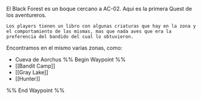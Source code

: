  El Black Forest es un boque cercano a AC-02.
 Aqui es la primera Quest de los aventureros.

`Los players tienen un libro con algunas criaturas que hay en la zona y el comportamiento de las mismas, mas que nada aves que era la preferencia del bandido del cual lo obtuvieron.`

Encontramos en el mismo varias zonas, como:
- Cueva de Aorchus
%% Begin Waypoint %%
- [[Bandit Camp]]
- [[Gray Lake]]
- [[Hunter]]

%% End Waypoint %%


